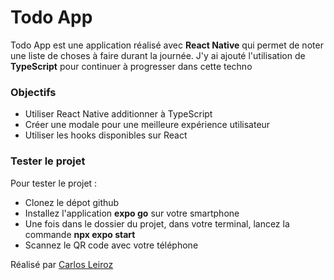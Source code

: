 # Todo App

Todo App est une application réalisé avec **React Native** qui permet de noter une liste de choses à faire durant la journée. J'y ai ajouté l'utilisation de **TypeScript** pour continuer à progresser dans cette techno

### Objectifs

- Utiliser React Native additionner à TypeScript
- Créer une modale pour une meilleure expérience utilisateur
- Utiliser les hooks disponibles sur React

### Tester le projet

Pour tester le projet :

- Clonez le dépot github 
- Installez l'application **expo go** sur votre smartphone
- Une fois dans le dossier du projet, dans votre terminal, lancez la commande **npx expo start**
- Scannez le QR code avec votre téléphone

Réalisé par [Carlos Leiroz](https://www.linkedin.com/in/carlos-leiroz/)
